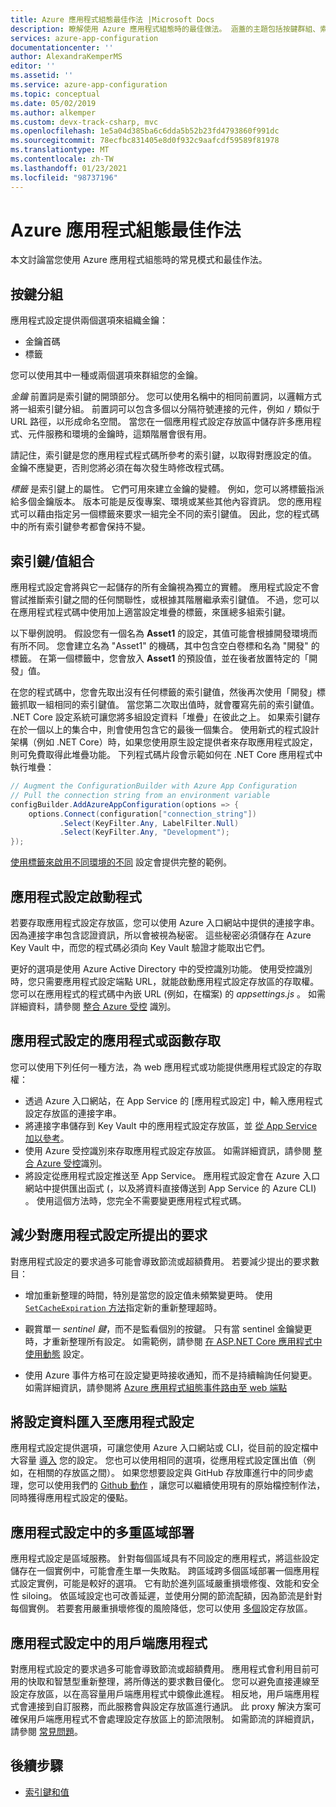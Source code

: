 ```yaml
---
title: Azure 應用程式組態最佳作法 |Microsoft Docs
description: 瞭解使用 Azure 應用程式組態時的最佳做法。 涵蓋的主題包括按鍵群組、索引鍵/值組合、應用程式設定啟動程式等等。
services: azure-app-configuration
documentationcenter: ''
author: AlexandraKemperMS
editor: ''
ms.assetid: ''
ms.service: azure-app-configuration
ms.topic: conceptual
ms.date: 05/02/2019
ms.author: alkemper
ms.custom: devx-track-csharp, mvc
ms.openlocfilehash: 1e5a04d385ba6c6dda5b52b23fd4793860f991dc
ms.sourcegitcommit: 78ecfbc831405e8d0f932c9aafcdf59589f81978
ms.translationtype: MT
ms.contentlocale: zh-TW
ms.lasthandoff: 01/23/2021
ms.locfileid: "98737196"
---
```

# <a name="azure-app-configuration-best-practices"></a>Azure 應用程式組態最佳作法

本文討論當您使用 Azure 應用程式組態時的常見模式和最佳作法。

## <a name="key-groupings"></a>按鍵分組

應用程式設定提供兩個選項來組織金鑰：

* 金鑰首碼
* 標籤

您可以使用其中一種或兩個選項來群組您的金鑰。

*金鑰* 前置詞是索引鍵的開頭部分。 您可以使用名稱中的相同前置詞，以邏輯方式將一組索引鍵分組。 前置詞可以包含多個以分隔符號連接的元件，例如 `/` 類似于 URL 路徑，以形成命名空間。 當您在一個應用程式設定存放區中儲存許多應用程式、元件服務和環境的金鑰時，這類階層會很有用。

請記住，索引鍵是您的應用程式程式碼所參考的索引鍵，以取得對應設定的值。 金鑰不應變更，否則您將必須在每次發生時修改程式碼。

*標籤* 是索引鍵上的屬性。 它們可用來建立金鑰的變體。 例如，您可以將標籤指派給多個金鑰版本。 版本可能是反復專案、環境或某些其他內容資訊。 您的應用程式可以藉由指定另一個標籤來要求一組完全不同的索引鍵值。 因此，您的程式碼中的所有索引鍵參考都會保持不變。

## <a name="key-value-compositions"></a>索引鍵/值組合

應用程式設定會將與它一起儲存的所有金鑰視為獨立的實體。 應用程式設定不會嘗試推斷索引鍵之間的任何關聯性，或根據其階層繼承索引鍵值。 不過，您可以在應用程式程式碼中使用加上適當設定堆疊的標籤，來匯總多組索引鍵。

以下舉例說明。 假設您有一個名為 **Asset1** 的設定，其值可能會根據開發環境而有所不同。 您會建立名為 "Asset1" 的機碼，其中包含空白卷標和名為 "開發" 的標籤。 在第一個標籤中，您會放入 **Asset1** 的預設值，並在後者放置特定的「開發」值。

在您的程式碼中，您會先取出沒有任何標籤的索引鍵值，然後再次使用「開發」標籤抓取一組相同的索引鍵值。 當您第二次取出值時，就會覆寫先前的索引鍵值。 .NET Core 設定系統可讓您將多組設定資料「堆疊」在彼此之上。 如果索引鍵存在於一個以上的集合中，則會使用包含它的最後一個集合。 使用新式的程式設計架構（例如 .NET Core）時，如果您使用原生設定提供者來存取應用程式設定，則可免費取得此堆疊功能。 下列程式碼片段會示範如何在 .NET Core 應用程式中執行堆疊：

```csharp
// Augment the ConfigurationBuilder with Azure App Configuration
// Pull the connection string from an environment variable
configBuilder.AddAzureAppConfiguration(options => {
    options.Connect(configuration["connection_string"])
           .Select(KeyFilter.Any, LabelFilter.Null)
           .Select(KeyFilter.Any, "Development");
});
```

[使用標籤來啟用不同環境的不同](./howto-labels-aspnet-core.md) 設定會提供完整的範例。

## <a name="app-configuration-bootstrap"></a>應用程式設定啟動程式

若要存取應用程式設定存放區，您可以使用 Azure 入口網站中提供的連接字串。 因為連接字串包含認證資訊，所以會被視為秘密。 這些秘密必須儲存在 Azure Key Vault 中，而您的程式碼必須向 Key Vault 驗證才能取出它們。

更好的選項是使用 Azure Active Directory 中的受控識別功能。 使用受控識別時，您只需要應用程式設定端點 URL，就能啟動應用程式設定存放區的存取權。 您可以在應用程式的程式碼中內嵌 URL (例如，在檔案) 的 *appsettings.js* 。 如需詳細資料，請參閱 [整合 Azure 受控](howto-integrate-azure-managed-service-identity.md) 識別。

## <a name="app-or-function-access-to-app-configuration"></a>應用程式設定的應用程式或函數存取

您可以使用下列任何一種方法，為 web 應用程式或功能提供應用程式設定的存取權：

* 透過 Azure 入口網站，在 App Service 的 [應用程式設定] 中，輸入應用程式設定存放區的連接字串。
* 將連接字串儲存到 Key Vault 中的應用程式設定存放區，並 [從 App Service 加以參考](../app-service/app-service-key-vault-references.md)。
* 使用 Azure 受控識別來存取應用程式設定存放區。 如需詳細資訊，請參閱 [整合 Azure 受控](howto-integrate-azure-managed-service-identity.md)識別。
* 將設定從應用程式設定推送至 App Service。 應用程式設定會在 Azure 入口網站中提供匯出函式 (，以及將資料直接傳送到 App Service 的 Azure CLI) 。 使用這個方法時，您完全不需要變更應用程式程式碼。

## <a name="reduce-requests-made-to-app-configuration"></a>減少對應用程式設定所提出的要求

對應用程式設定的要求過多可能會導致節流或超額費用。 若要減少提出的要求數目：

* 增加重新整理的時間，特別是當您的設定值未頻繁變更時。 使用[ `SetCacheExpiration` 方法](/dotnet/api/microsoft.extensions.configuration.azureappconfiguration.azureappconfigurationrefreshoptions.setcacheexpiration)指定新的重新整理超時。

* 觀賞單一 *sentinel 鍵*，而不是監看個別的按鍵。 只有當 sentinel 金鑰變更時，才重新整理所有設定。 如需範例，請參閱 [在 ASP.NET Core 應用程式中使用動態](enable-dynamic-configuration-aspnet-core.md) 設定。

* 使用 Azure 事件方格可在設定變更時接收通知，而不是持續輪詢任何變更。 如需詳細資訊，請參閱將 [Azure 應用程式組態事件路由至 web 端點](./howto-app-configuration-event.md)

## <a name="importing-configuration-data-into-app-configuration"></a>將設定資料匯入至應用程式設定

應用程式設定提供選項，可讓您使用 Azure 入口網站或 CLI，從目前的設定檔中大容量 [導入](./howto-import-export-data.md) 您的設定。 您也可以使用相同的選項，從應用程式設定匯出值（例如，在相關的存放區之間）。 如果您想要設定與 GitHub 存放庫進行中的同步處理，您可以使用我們的 [Github 動作](./concept-github-action.md) ，讓您可以繼續使用現有的原始檔控制作法，同時獲得應用程式設定的優點。

## <a name="multi-region-deployment-in-app-configuration"></a>應用程式設定中的多重區域部署

應用程式設定是區域服務。 針對每個區域具有不同設定的應用程式，將這些設定儲存在一個實例中，可能會產生單一失敗點。 跨區域跨多個區域部署一個應用程式設定實例，可能是較好的選項。 它有助於進列區域嚴重損壞修復、效能和安全性 siloing。 依區域設定也可改善延遲，並使用分開的節流配額，因為節流是針對每個實例。 若要套用嚴重損壞修復的風險降低，您可以使用 [多個](./concept-disaster-recovery.md)設定存放區。 

## <a name="client-applications-in-app-configuration"></a>應用程式設定中的用戶端應用程式 

對應用程式設定的要求過多可能會導致節流或超額費用。 應用程式會利用目前可用的快取和智慧型重新整理，將所傳送的要求數目優化。 您可以避免直接連線至設定存放區，以在高容量用戶端應用程式中鏡像此進程。 相反地，用戶端應用程式會連接到自訂服務，而此服務會與設定存放區進行通訊。 此 proxy 解決方案可確保用戶端應用程式不會處理設定存放區上的節流限制。 如需節流的詳細資訊，請參閱 [常見問題](./faq.md#are-there-any-limits-on-the-number-of-requests-made-to-app-configuration)。  

## <a name="next-steps"></a>後續步驟

* [索引鍵和值](./concept-key-value.md)
